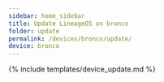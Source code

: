 ```yaml
---
sidebar: home_sidebar
title: Update LineageOS on bronco
folder: update
permalink: /devices/bronco/update/
device: bronco
---
```

{% include templates/device_update.md %}
